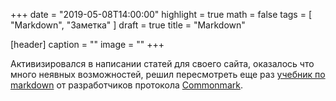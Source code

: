 +++
date = "2019-05-08T14:00:00"
highlight = true
math = false
tags = [ "Markdown", "Заметка" ]
draft = true
title = "Markdown"

[header]
  caption = ""
  image = ""
+++

Активизировался в написании статей для своего сайта, оказалось что много неявных возможностей, решил пересмотреть еще раз [учебник по markdown](https://commonmark.org/help/tutorial/index.html) от разработчиков протокола [Commonmark](https://commonmark.org).
